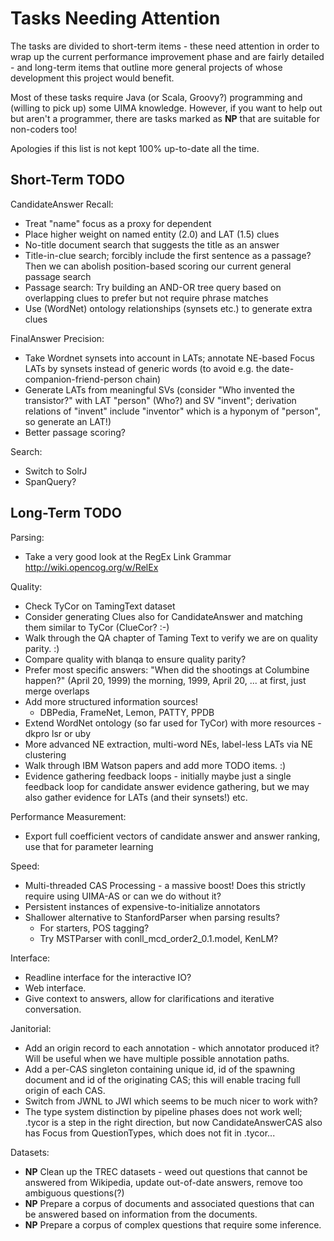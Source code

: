 Tasks Needing Attention
=======================

The tasks are divided to short-term items - these need attention
in order to wrap up the current performance improvement phase
and are fairly detailed - and long-term items that outline more
general projects of whose development this project would benefit.

Most of these tasks require Java (or Scala, Groovy?) programming
and (willing to pick up) some UIMA knowledge.  However, if you
want to help out but aren't a programmer, there are tasks marked
as **NP** that are suitable for non-coders too!

Apologies if this list is not kept 100% up-to-date all the time.

Short-Term TODO
---------------

CandidateAnswer Recall:
  * Treat "name" focus as a proxy for dependent
  * Place higher weight on named entity (2.0) and LAT (1.5) clues
  * No-title document search that suggests the title as an answer
  * Title-in-clue search; forcibly include the first sentence
    as a passage? Then we can abolish position-based scoring
    our current general passage search
  * Passage search: Try building an AND-OR tree query based on
    overlapping clues to prefer but not require phrase matches
  * Use (WordNet) ontology relationships (synsets etc.) to generate
    extra clues

FinalAnswer Precision:
  * Take Wordnet synsets into account in LATs; annotate NE-based
    Focus LATs by synsets instead of generic words (to avoid
    e.g. the date-companion-friend-person chain)
  * Generate LATs from meaningful SVs (consider "Who invented
    the transistor?" with LAT "person" (Who?) and SV "invent";
    derivation relations of "invent" include "inventor" which is
    a hyponym of "person", so generate an LAT!)
  * Better passage scoring?

Search:
  * Switch to SolrJ
  * SpanQuery?

Long-Term TODO
--------------

Parsing:
  * Take a very good look at the RegEx Link Grammar
    <http://wiki.opencog.org/w/RelEx>

Quality:
  * Check TyCor on TamingText dataset
  * Consider generating Clues also for CandidateAnswer
    and matching them similar to TyCor (ClueCor? :-)
  * Walk through the QA chapter of Taming Text to verify we are on
    quality parity. :)
  * Compare quality with blanqa to ensure quality parity?
  * Prefer most specific answers: "When did the shootings at Columbine
    happen?" (April 20, 1999) the morning, 1999, April 20, ... at first,
    just merge overlaps
  * Add more structured information sources!
    * DBPedia, FrameNet, Lemon, PATTY, PPDB
  * Extend WordNet ontology (so far used for TyCor) with more
    resources - dkpro lsr or uby
  * More advanced NE extraction, multi-word NEs, label-less LATs
    via NE clustering
  * Walk through IBM Watson papers and add more TODO items. :)
  * Evidence gathering feedback loops - initially maybe just
    a single feedback loop for candidate answer evidence gathering,
    but we may also gather evidence for LATs (and their synsets!) etc.

Performance Measurement:
  * Export full coefficient vectors of candidate answer and answer
    ranking, use that for parameter learning

Speed:
  * Multi-threaded CAS Processing - a massive boost!  Does this
    strictly require using UIMA-AS or can we do without it?
  * Persistent instances of expensive-to-initialize annotators
  * Shallower alternative to StanfordParser when parsing results?
    * For starters, POS tagging?
    * Try MSTParser with conll_mcd_order2_0.1.model, KenLM?

Interface:
  * Readline interface for the interactive IO?
  * Web interface.
  * Give context to answers, allow for clarifications and iterative
    conversation.

Janitorial:
  * Add an origin record to each annotation - which annotator
    produced it? Will be useful when we have multiple possible
    annotation paths.
  * Add a per-CAS singleton containing unique id, id of the
    spawning document and id of the originating CAS; this will
    enable tracing full origin of each CAS.
  * Switch from JWNL to JWI which seems to be much nicer to work with?
  * The type system distinction by pipeline phases does not work well;
    .tycor is a step in the right direction, but now CandidateAnswerCAS
    also has Focus from QuestionTypes, which does not fit in .tycor...

Datasets:
  * **NP** Clean up the TREC datasets - weed out questions that
    cannot be answered from Wikipedia, update out-of-date answers,
    remove too ambiguous questions(?)
  * **NP** Prepare a corpus of documents and associated questions
    that can be answered based on information from the documents.
  * **NP** Prepare a corpus of complex questions that require some
    inference.
